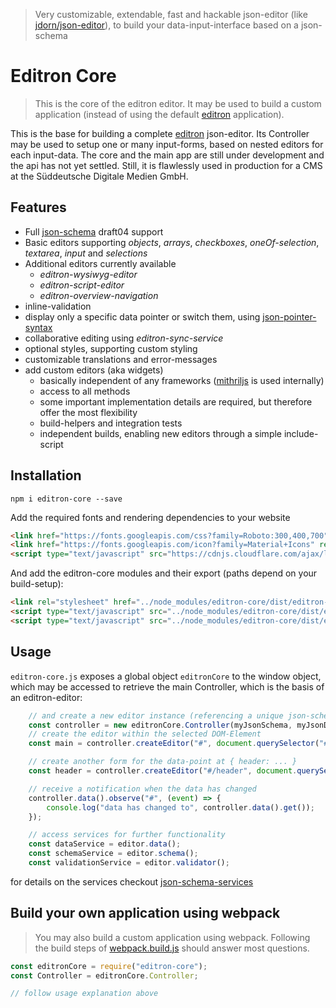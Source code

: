 > Very customizable, extendable, fast and hackable json-editor (like
> [jdorn/json-editor](https://github.com/jdorn/json-editor)), to build your data-input-interface based on a json-schema


# Editron Core

> This is the core of the editron editor. It may be used to build a custom application (instead of using the default
> [editron](https://github.com/sueddeutsche/editron) application).

This is the base for building a complete [editron](https://github.com/sueddeutsche/editron) json-editor. Its Controller may be used to setup one or many input-forms, based on nested editors for each input-data. The core and the main app are still under development and the api has not yet settled. Still, it is flawlessly used in production for a CMS at the Süddeutsche Digitale Medien GmbH.


## Features

- Full [json-schema](http://json-schema.org/) draft04 support
- Basic editors supporting _objects_, _arrays_, _checkboxes_, _oneOf-selection_, _textarea_, _input_ and _selections_
- Additional editors currently available
    - _editron-wysiwyg-editor_
    - _editron-script-editor_
    - _editron-overview-navigation_
- inline-validation
- display only a specific data pointer or switch them, using [json-pointer-syntax](https://github.com/sagold/gson-pointer)
- collaborative editing using _editron-sync-service_
- optional styles, supporting custom styling
- customizable translations and error-messages
- add custom editors (aka widgets)
    - basically independent of any frameworks ([mithriljs](https://mithril.js.org/) is used internally)
    - access to all methods
    - some important implementation details are required, but therefore offer the most flexibility
    - build-helpers and integration tests
    - independent builds, enabling new editors through a simple include-script


## Installation

`npm i editron-core --save`

Add the required fonts and rendering dependencies to your website

```html
<link href="https://fonts.googleapis.com/css?family=Roboto:300,400,700" rel="stylesheet">
<link href="https://fonts.googleapis.com/icon?family=Material+Icons" rel="stylesheet">
<script type="text/javascript" src="https://cdnjs.cloudflare.com/ajax/libs/mithril/1.1.3/mithril.min.js"></script>
```

And add the editron-core modules and their export (paths depend on your build-setup):

```html
<link rel="stylesheet" href="../node_modules/editron-core/dist/editron-core.css">
<script type="text/javascript" src="../node_modules/editron-core/dist/editron-modules.js"></script>
<script type="text/javascript" src="../node_modules/editron-core/dist/editron-core.js"></script>
```


## Usage

`editron-core.js` exposes a global object `editronCore` to the window object, which may be accessed to retrieve the main Controller, which is the basis of an editron-editor:

```js
    // and create a new editor instance (referencing a unique json-schema and data)
    const controller = new editronCore.Controller(myJsonSchema, myJsonData);
    // create the editor within the selected DOM-Element
    const main = controller.createEditor("#", document.querySelector("#editor"));

    // create another form for the data-point at { header: ... }
    const header = controller.createEditor("#/header", document.querySelector("#editor-header"));

    // receive a notification when the data has changed
    controller.data().observe("#", (event) => {
        console.log("data has changed to", controller.data().get());
    });

    // access services for further functionality
    const dataService = editor.data();
    const schemaService = editor.schema();
    const validationService = editor.validator();
```

for details on the services checkout [json-schema-services](https://github.com/sueddeutsche/json-data-services)


## Build your own application using webpack

> You may also build a custom application using webpack. Following the build steps of
> [webpack.build.js](https://github.com/sueddeutsche/editron-core/blob/master/webpack.build.js) should answer most
> questions.


```js
const editronCore = require("editron-core");
const Controller = editronCore.Controller;

// follow usage explanation above
```
